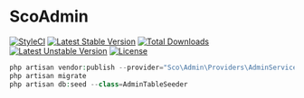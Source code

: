 # ScoAdmin

[![StyleCI](https://styleci.io/repos/72430639/shield?branch=master)](https://styleci.io/repos/72430639)
[![Latest Stable Version](https://poser.pugx.org/scolib/admin/v/stable)](https://packagist.org/packages/scolib/admin)
[![Total Downloads](https://poser.pugx.org/scolib/admin/downloads)](https://packagist.org/packages/scolib/admin)
[![Latest Unstable Version](https://poser.pugx.org/scolib/admin/v/unstable)](https://packagist.org/packages/scolib/admin)
[![License](https://poser.pugx.org/scolib/admin/license)](https://packagist.org/packages/scolib/admin)


```php
php artisan vendor:publish --provider="Sco\Admin\Providers\AdminServiceProvider"
php artisan migrate
php artisan db:seed --class=AdminTableSeeder
```
